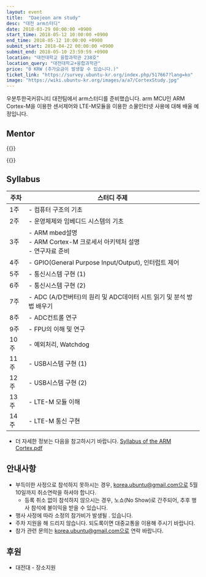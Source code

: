 ```yaml
---
layout: event
title:  "Daejeon arm study"
desc: "대전 arm스터디"
date: 2018-03-29 00:00:00 +0900
start_time: 2018-05-12 10:00:00 +0900
end_time: 2018-05-12 10:00:00 +0900
submit_start: 2018-04-22 00:00:00 +0900
submit_end: 2018-05-10 23:59:59 +0900
location: "대전대학교 융합과학관 238호"
location_query: "대전대학교+융합과학관"
price: "0 KRW (추가요금이 발생할 수 있습니다.)"
ticket_link: "https://survey.ubuntu-kr.org/index.php/517667?lang=ko"
image: "https://wiki.ubuntu-kr.org/images/a/a7/CortexStudy.jpg"
---
```


우분투한국커뮤니티 대전팀에서 arm스터디를 준비했습니다.
arm MCU인 ARM Cortex-M을 이용한 센서제어와 LTE-M모듈을 이용한 소물인터넷 사용에 대해 배울 예정입니다.

## Mentor

{{<profile
  profile="https://lh5.googleusercontent.com/-Q792JHNLOoM/AAAAAAAAAAI/AAAAAAAAALs/cL-ddHwZ6dA/w80-h80/photo.jpg"
  heading="소물인터넷 통신분야" bold="신근수 - 우분투한국커뮤니티"
  desc="LTE-M모듈을 이용하여 통신하는 부분에 대해 멘토링 할 예정입니다." >}}

{{<profile
  profile=""
  heading="ARM 센서정보 수집담당" bold="김한욱 - 신우이앤디"
  desc="ARM에서 센서정보 수집하는 부분에 대해 멘토링 할 예정입니다." >}}

## Syllabus

주차 | 스터디 주제
--- | ---
1주 | - 컴퓨터 구조의 기초
2주 | - 운영체제와 임베디드 시스템의 기초
3주 | - ARM mbed설명 <br> - ARM Cortex-M 크로세서 아키텍처 설명 <br> - 연구자료 준비
4주 | - GPIO(General Purpose Input/Output), 인터럽트 제어
5주 | - 통신시스템 구현 (1)
6주 | - 통신시스템 구현 (2)
7주 | - ADC (A/D컨버터)의 원리 및 ADC데이터 시트 읽기 및 분석 방법 배우기
8주 | - ADC컨트롤 연구
9주 | - FPU의 이해 및 연구
10주 | - 예외처리, Watchdog
11주 | - USB시스템 구현 (1)
12주 | - USB시스템 구현 (2)
13주 | - LTE-M 모듈 이해
14주 | - LTE-M 통신 구현

- 더 자세한 정보는 다음을 참고하시기 바랍니다.
[Syllabus of the ARM Cortex.pdf](https://drive.google.com/file/d/1y660wnIlBSpQC6bNdHFJZ5lzKoRTcPp-/view?usp=sharing)

## 안내사항
- 부득이한 사정으로 참석하지 못하시는 경우, korea.ubuntu@gmail.com으로 5월 10일까지 취소연락을 하셔야 합니다.
  - 등록 취소 없이 참석하지 않으시는 경우, 노쇼(No Show)로 간주되어, 추후 행사 참석에 불이익을 받을 수 있습니다.
- 행사 사정에 따라 소정의 참가비가 발생될 . 있습니다.
- 주차 지원을 해 드리지 않습니다. 되도록이면 대중교통을 이용해 주시기 바랍니다.
- 참가 관련 문의는 korea.ubuntu@gmail.com으로 연락 바랍니다.

## 후원
- 대전대 - 장소지원
